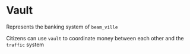 # Vault

Represents the banking system of `beam_ville`

Citizens can use `vault` to coordinate money between each other and the `traffic` system 